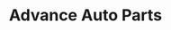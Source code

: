 ---
title: "Advance Auto Parts"
url: /richmond/advance-auto-parts-jefferson-davis-highway-2/
shop: car parts
---